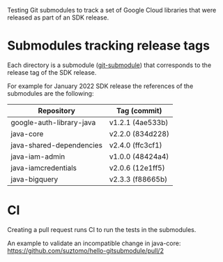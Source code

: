 Testing Git submodules to track a set of Google Cloud libraries
that were released as part of an SDK release.

# Submodules tracking release tags 

Each directory is a submodule ([git-submodule](https://git-scm.com/docs/git-submodule))
that corresponds to the release tag of the SDK release.

For example for January 2022 SDK release the references of the submodules are
the following:

| Repository  | Tag (commit) |
| ------------- | ------------- |
| google-auth-library-java  | v1.2.1 (4ae533b) |
| java-core  | v2.2.0 (834d228) |
| java-shared-dependencies  | v2.4.0 (ffc3cf1) |
| java-iam-admin  | v1.0.0 (48424a4) |
| java-iamcredentials  | v2.0.6 (12e1ff5) |
| java-bigquery  | v2.3.3 (f88665b) |
    
# CI

Creating a pull request runs CI to run the tests in the submodules.

An example to validate an incompatible change in java-core:
https://github.com/suztomo/hello-gitsubmodule/pull/2